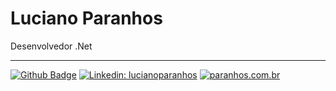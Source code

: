 # Luciano Paranhos

Desenvolvedor .Net 

---

[![Github Badge](https://img.shields.io/badge/-Github-000?style=flat-square&logo=Github&logoColor=white&link=https://github.com/lucianoparanhos)](https://github.com/lucianoparanhos)
[![Linkedin: lucianoparanhos](https://img.shields.io/badge/-lucianoparanhos-blue?style=flat-square&logo=Linkedin&logoColor=white&link=https://www.linkedin.com/in/lucianoparanhos/)](https://www.linkedin.com/in/lucianoparanhos/)
[![paranhos.com.br](https://img.shields.io/badge/Website-46a2f1.svg?&style=flat-square&logo=Google-Chrome&logoColor=white&link=https://paranhos.com.br/)](https://paranhos.com.br/)
